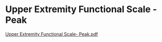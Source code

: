 # Upper Extremity Functional Scale - Peak

[Upper Extremity Functional Scale- Peak.pdf](Upper%20Extremity%20Functional%20Scale%20-%20Peak%207321d0494a7a4d91b74f48f547249769/Upper_Extremity_Functional_Scale-_Peak.pdf)